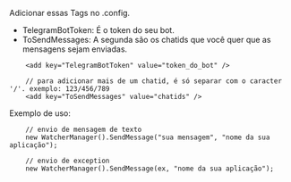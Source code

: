 Adicionar essas Tags no .config.
- TelegramBotToken: É o token do seu bot.
- ToSendMessages: A segunda são os chatids que você quer que as mensagens sejam enviadas.

```
    <add key="TelegramBotToken" value="token_do_bot" />
    
    // para adicionar mais de um chatid, é só separar com o caracter '/'. exemplo: 123/456/789
    <add key="ToSendMessages" value="chatids" />
```


Exemplo de uso:

```
    // envio de mensagem de texto
    new WatcherManager().SendMessage("sua mensagem", "nome da sua aplicação");
    
    // envio de exception
    new WatcherManager().SendMessage(ex, "nome da sua aplicação");
```
